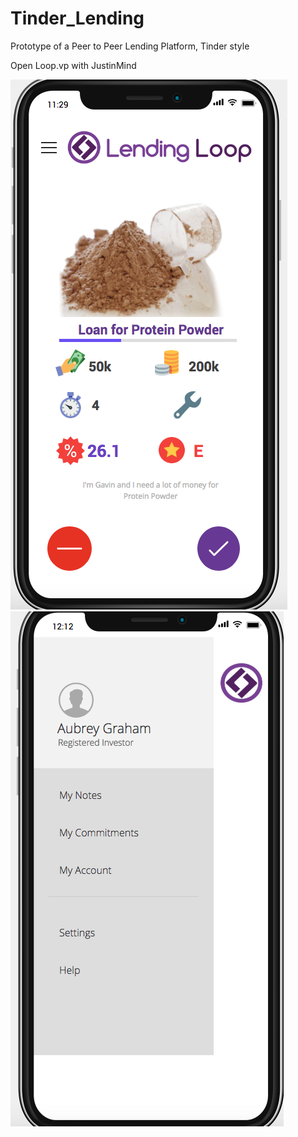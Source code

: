 # Tinder_Lending
Prototype of a Peer to Peer Lending Platform, Tinder style

Open Loop.vp with JustinMind

![Alt text](main.png?raw=true "Main Loan")
![Alt text](side.png?raw=true "Sidebar")
